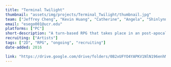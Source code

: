```yaml
---
title: "Terminal Twilight"
thumbnail: "assets/img/projects/Terminal_Twilight/thumbnail.jpg"
team: ["Jeffrey Cheng", "Kevin Huang", "Catherine", "Angela", "Shinlynn Kuo", "Emmilio Segovia"]
email: "esego001@ucr.edu"
platforms: ["PC"]
short-description: "A turn-based RPG that takes place in an post-apocalyptic robot-infested land. Decide to lead the rebellion or join the corrupt empire."
recruiting: ["Artists"]
tags: ["2D", "RPG", "ongoing", "recruiting"]
date-added: 2016

link: "https://drive.google.com/drive/folders/0B2xUFYO4YAPKV1NlN196enhMb1E?usp=sharing"
---
```

